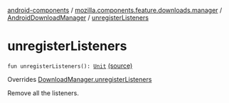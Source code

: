 [android-components](../../index.md) / [mozilla.components.feature.downloads.manager](../index.md) / [AndroidDownloadManager](index.md) / [unregisterListeners](./unregister-listeners.md)

# unregisterListeners

`fun unregisterListeners(): `[`Unit`](https://kotlinlang.org/api/latest/jvm/stdlib/kotlin/-unit/index.html) [(source)](https://github.com/mozilla-mobile/android-components/blob/master/components/feature/downloads/src/main/java/mozilla/components/feature/downloads/manager/AndroidDownloadManager.kt#L78)

Overrides [DownloadManager.unregisterListeners](../-download-manager/unregister-listeners.md)

Remove all the listeners.

